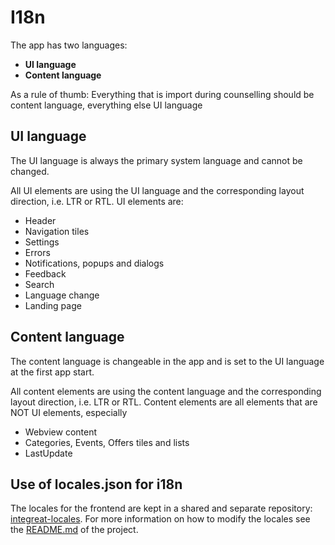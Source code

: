 # I18n

The app has two languages:
* **UI language**
* **Content language**

As a rule of thumb: Everything that is import during counselling should be content language, everything else UI language

## UI language

The UI language is always the primary system language and cannot be changed.

All UI elements are using the UI language and the corresponding layout direction, i.e. LTR or RTL.
UI elements are:
* Header
* Navigation tiles
* Settings
* Errors
* Notifications, popups and dialogs
* Feedback
* Search
* Language change
* Landing page

## Content language

The content language is changeable in the app and is set to the UI language at the first app start.

All content elements are using the content language and the corresponding layout direction, i.e. LTR or RTL.
Content elements are all elements that are NOT UI elements, especially
* Webview content
* Categories, Events, Offers tiles and lists
* LastUpdate

## Use of locales.json for i18n

The locales for the frontend are kept in a shared and separate repository: [integreat-locales](https://github.com/Integreat/integreat-locales).
For more information on how to modify the locales see the [README.md](https://github.com/Integreat/integreat-locales/blob/master/README.md) of the project.
